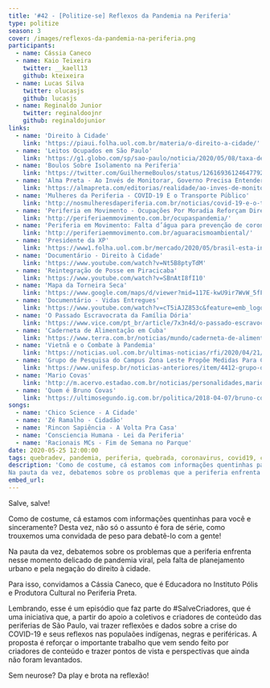 ```yaml
---
title: '#42 - [Politize-se] Reflexos da Pandemia na Periferia'
type: politize
season: 3
cover: /images/reflexos-da-pandemia-na-periferia.png
participants:
  - name: Cássia Caneco
  - name: Kaio Teixeira
    twitter: __kaell13
    github: kteixeira
  - name: Lucas Silva
    twitter: olucasjs
    github: lucasjs
  - name: Reginaldo Junior
    twitter: reginaldoojnr
    github: reginaldojunior
links:
  - name: 'Direito à Cidade'
    link: 'https://piaui.folha.uol.com.br/materia/o-direito-a-cidade/'
  - name: 'Leitos Ocupados em São Paulo'
    link: 'https://g1.globo.com/sp/sao-paulo/noticia/2020/05/08/taxa-de-ocupacao-de-leitos-chega-a-90percent-na-grande-sao-paulo.ghtml'
  - name: 'Boulos Sobre Isolamento na Periferia'
    link: 'https://twitter.com/GuilhermeBoulos/status/1261693612464779266'
  - name: 'Alma Preta - Ao Invés de Monitorar, Governo Precisa Entender Porque População Não Se Isola'
    link: 'https://almapreta.com/editorias/realidade/ao-inves-de-monitorar-governo-precisa-entender-por-que-populacao-nao-se-isola-diz-especialista'
  - name: 'Mulheres da Periferia - COVID-19 E o Transporte Público'
    link: 'http://nosmulheresdaperiferia.com.br/noticias/covid-19-e-o-transporte-publico-essa-semana-eu-me-livrei-e-na-proxima'
  - name: 'Periferia em Movimento - Ocupações Por Moradia Reforçam Direito de “ficar em casa” na Pandemia'
    link: 'http://periferiaemmovimento.com.br/ocupaspandemia/'
  - name: 'Periferia em Movimento: Falta d’água para prevenção de coronavírus escancara racismo ambiental'
    link: 'http://periferiaemmovimento.com.br/aguaracismoambiental/'
  - name: 'Presidente da XP'
    link: 'https://www1.folha.uol.com.br/mercado/2020/05/brasil-esta-indo-bem-no-controle-do-coronavirus-e-pico-nas-classes-altas-ja-passou-diz-presidente-da-xp.shtml'
  - name: 'Documentário - Direito à Cidade'
    link: 'https://www.youtube.com/watch?v=Nt5B8ptyTdM'
  - name: 'Reintegração de Posse em Piracicaba'
    link: 'https://www.youtube.com/watch?v=SBnAtI8fI10'
  - name: 'Mapa da Torneira Seca'
    link: 'https://www.google.com/maps/d/viewer?mid=117E-kwU9ir7WvW_5fFtU7aSziLo0RmPN'
  - name: 'Documentário - Vidas Entregues'
    link: 'https://www.youtube.com/watch?v=cT5iAJZ853c&feature=emb_logo'
  - name: 'O Passado Escravocrata da Família Dória'
    link: 'https://www.vice.com/pt_br/article/7x3n4d/o-passado-escravocrata-da-familia-doria'
  - name: 'Caderneta de Alimentação em Cuba'
    link: 'https://www.terra.com.br/noticias/mundo/caderneta-de-alimentacao-volta-a-ganhar-forca-em-cuba-por-pandemia-de-coronavirus,03bd227e92029c1079631e5944c81cd812rvumxg.html'
  - name: 'Vietnã e o Combate à Pandemia'
    link: 'https://noticias.uol.com.br/ultimas-noticias/rfi/2020/04/21/sem-nenhuma-morte-pelo-coronavirus-estrategia-low-cost-do-vietna-e-exemplo-de-combate-a-epidemia.htm'
  - name: 'Grupo de Pesquisa do Campus Zona Leste Propõe Medidas Para Contenção da COVID-19 nas Periferias'
    link: 'https://www.unifesp.br/noticias-anteriores/item/4412-grupo-de-pesquisa-do-campus-zona-leste-propoe-medidas-para-contencao-da-covid-19-nas-periferias'
  - name: 'Mario Covas'
    link: 'http://m.acervo.estadao.com.br/noticias/personalidades,mario-covas,1009,0.htm'
  - name: 'Quem é Bruno Covas'
    link: 'https://ultimosegundo.ig.com.br/politica/2018-04-07/bruno-covas-quem-e-prefeito-sao-paulo.html'
songs:
  - name: 'Chico Science - A Cidade'
  - name: 'Zé Ramalho - Cidadão'
  - name: 'Rincon Sapiência - A Volta Pra Casa'
  - name: 'Consciencia Humana - Lei da Periferia'
  - name: 'Racionais MCs - Fim de Semana no Parque'
date: 2020-05-25 12:00:00
tags: quebradev, pandemia, periferia, quebrada, coronavirus, covid19, covid nas favelas
description: 'Como de costume, cá estamos com informações quentinhas para você e sinceramente? Desta vez, não só o assunto é fora de série, como trouxemos uma convidada de peso para debatê-lo com a gente!
Na pauta da vez, debatemos sobre os problemas que a periferia enfrenta nesse momento delicado de pandemia viral, pela falta de planejamento urbano e pela negação do direito à cidade.'
embed_url:
---
```


Salve, salve! 

Como de costume, cá estamos com informações quentinhas para você e sinceramente? Desta vez, não só o assunto é fora de série, como trouxemos uma convidada de peso para debatê-lo com a gente!

Na pauta da vez, debatemos sobre os problemas que a periferia enfrenta nesse momento delicado de pandemia viral, pela falta de planejamento urbano e pela negação do direito à cidade.

Para isso, convidamos a Cássia Caneco, que é Educadora no Instituto Pólis e Produtora Cultural no Periferia Preta. 

Lembrando, esse é um episódio que faz parte do #SalveCriadores, que é uma iniciativa que, a partir do apoio a coletivos e criadores de conteúdo das periferias de São Paulo, vai trazer reflexões e dados sobre a crise do COVID-19 e seus reflexos nas populaões indígenas, negras e periféricas. A proposta é reforçar o importante trabalho que vem sendo feito por criadores de conteúdo e trazer pontos de vista e perspectivas que ainda não foram levantados.

Sem neurose? Da play e brota na reflexão!
